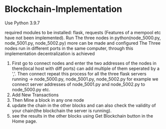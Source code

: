 # Blockchain-Implementation

Use Python 3.9.7 

required modules to be installed:
flask, requests
(Features of a mempool etc have not been implemented).
Run The three nodes in python(node_5000.py, node_5001.py, node_5002.py) more can be made and configured
The Three nodes run in different ports in the same computer, through this implementation decentralization is achieved

1. First go to connect nodes and enter the two addresses of the nodes in there(local host with diff ports) can add multiple of them seperated by a ','.
Then connect repeat this process for all the three flask servers running -> node_5000.py, node_5001.py, node_5002.py
for example we connect server addresses of node_5001.py and node_5002.py to node_5000.py etc.
2. Add New Transactions
3. Then Mine a block in any one node
4. update the chain in the other blocks and can also check the validity of your chain(the blockchain the server is running).
5. see the results in the other blocks using Get Blockchain button in the Home page.
